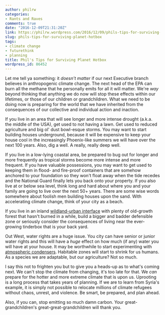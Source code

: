 ```yaml
---
author: philrw
categories:
- Rants and Raves
comments: true
date: "2016-12-09T21:31:20Z"
link: https://philrw.wordpress.com/2016/12/09/phils-tips-for-surviving-planet-hotbox/
slug: phils-tips-for-surviving-planet-hotbox
tags:
- climate change
- futurethink
- planning
title: Phil's Tips for Surviving Planet Hotbox
wordpress_id: 86452
---
```


Let me tell ya something: it _doesn't matter_ if our next Executive branch believes in anthropogenic climate change. The next head of the EPA can burn all the methane that he personally emits for all it will matter. We're _way_ beyond thinking that anything we do now will stop these effects within our lifetimes, or those of our children or grandchildren. What we need to be doing now is preparing for the world that we have inherited from the consequences of our collective and individual action and inaction.<!--more-->

If you live in an area that will see longer and more intense drought (a.k.a. the middle of the USA), get used to not having a lawn. Get used to reduced agriculture and big ol' dust bowl-esque storms. You may want to start building houses underground, because it will be expensive to keep your house cool in the increasingly Phoenix-like summers we will have over the next 100 years. Also, dig a well. A really, really deep well.

If you live in a low-lying coastal area, be prepared to bug out for longer and more frequently as tropical storms become more intense and more frequent. If you have valuable possessions, you may want to get used to keeping them in flood- and fire-proof containers that are somehow anchored to your foundation so they won't float away when the tide recedes and the National Guard finally lets you back onto your property. If you also live at or below sea level, think long and hard about where you and your family are going to live over the next 50+ years. There are some wise words somewhere about foolish men building houses upon the sand. With accelerating climate change, think of your city as a beach.

If you live in an inland [wildland-urban interface](https://en.wikipedia.org/wiki/Wildland%E2%80%93urban_interface) with plenty of old-growth forest that hasn't burned in a while, build a bigger and badder defensible zone or seriously consider the consequences of living near the ever-growing tinderbox that is your back yard.

Out West, water rights are a huge issue. You city can have senior or junior water rights and this will have a _huge_ effect on how much (if any) water you will have at your house. It may be worthwhile to start experimenting with [atmospheric condensers](https://en.wikipedia.org/wiki/Atmospheric_water_generator). Habitable zones will start to shrink for us humans. As a species we are adaptable, but our agriculture? Not so much.

I say this not to frighten you but to give you a heads-up as to what's coming next. We can't stop the climate from changing, it's too late for that. We _can_ prepare for the hotter and more extreme climate that is upon us. Uprooting is a long process that takes years of planning. If we are to learn from Syria's example, it is simply not possible to relocate millions of climate refugees without chaos, unrest, and violence. Be smart, be prepared, and plan ahead.

Also, if you can, stop emitting so much damn carbon. Your great-grandchildren's great-great-grandchildren will thank you.
